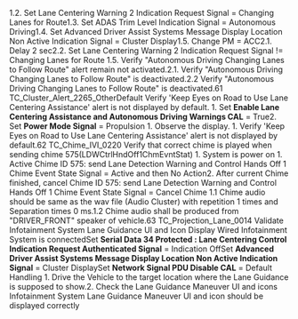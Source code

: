 1.2. Set Lane Centering Warning 2 Indication Request Signal = Changing Lanes for Route1.3. Set ADAS Trim Level Indication Signal = Autonomous Driving1.4. Set Advanced Driver Assist Systems Message Display Location Non Active Indication Signal = Cluster Display1.5. Change PM = ACC2.1. Delay 2 sec2.2. Set Lane Centering Warning 2 Indication Request Signal != Changing Lanes for Route 1.5. Verify "Autonomous Driving Changing Lanes to Follow Route" alert remain not activated.2.1. Verify "Autonomous Driving Changing Lanes to Follow Route" is deactivated.2.2 Verify "Autonomous Driving Changing Lanes to Follow Route" is deactivated.61 TC_Cluster_Alert_2265_OtherDefault Verify 'Keep Eyes on Road to Use Lane Centering Assistance' alert is not displayed by default. 1. Set **Enable Lane Centering Assistance and Autonomous Driving Warnings CAL** = True2. Set **Power Mode Signal** = Propulsion 1. Observe the display. 1. Verify 'Keep Eyes on Road to Use Lane Centering Assistance' alert is not displayed by default.62 TC_Chime_IVI_0220 Verify that correct chime is played when sending chime 575(LDWCtrlHndOff1ChmEvntStat) 1. System is power on 1. Active Chime ID 575: send Lane Detection Warning and Control Hands Off 1 Chime Event State Signal = Active and then No Action2. After current Chime finished, cancel Chime ID 575: send Lane Detection Warning and Control Hands Off 1 Chime Event State Signal = Cancel Chime 1.1 Chime audio should be same as the wav file (Audio Cluster) with repetition 1 times and Separation times 0 ms.1.2 Chime audio shall be produced from "DRIVER_FRONT" speaker of vehicle.63 TC_Projection_Lane_0014 Validate Infotainment System Lane Guidance UI and Icon Display Wired Infotainment System is connectedSet **Serial Data 34 Protected : Lane Centering Control Indication Request Authenticated Signal** = Indication OffSet **Advanced Driver Assist Systems Message Display Location Non Active Indication Signal** = Cluster DisplaySet **Network Signal PDU Disable CAL** = Default Handling 1. Drive the Vehicle to the target location where the Lane Guidance is supposed to show.2. Check the Lane Guidance Maneuver UI and icons Infotainment System Lane Guidance Maneuver UI and icon should be displayed correctly